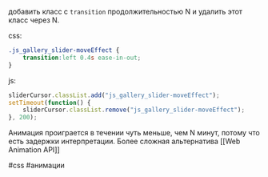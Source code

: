 добавить класс с `transition` продолжительностью N и удалить этот класс через N.

css:
```css
.js_gallery_slider-moveEffect {
	transition:left 0.4s ease-in-out;
}
```
js:
```js
sliderCursor.classList.add("js_gallery_slider-moveEffect");
setTimeout(function() {
	sliderCursor.classList.remove("js_gallery_slider-moveEffect");
}, 200);
```

Анимация проиграется в течении чуть меньше, чем N минут, потому что есть задержки интерпретации.  Более сложная альтернатива [[Web Animation API]]

#css #анимации 
